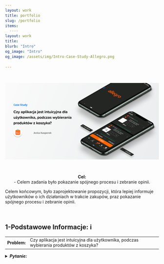```yaml
---
layout: work
title: portfolio
slug: /portfolio
items:
  ----
layout: work
title: 
blurb: "Intro"
og_image: "Intro"
og_image: /assets/img/Intro-Case-Study-Allegro.png
      
---   
```

<br>

[![image-text markdown="1"](https://raw.githubusercontent.com/AnitakasperekUX/AnitakasperekUX.github.io/main/assets/img/tytul.png)](https://raw.githubusercontent.com/AnitakasperekUX/AnitakasperekUX.github.io/main/assets/img/tytul.png)
<br>

<br>
<p style="text-align: center;"><b>Cel:</b><br>
- Celem zadania było pokazanie spójnego procesu i zebranie opinii.

Celem końcowym, było zaprojektowanie propozycji, która lepiej informuje użytkowników o ich działaniach w trakcie zakupów, praz pokazanie spójnego procesu i zebranie opinii.</p><br> 



## 1-Podstawowe Informacje:    ℹ️ 

|              |                                                              |
| :----------: | ------------------------------------------------------------ |
| **Problem:** | Czy aplikacja jest intuicyjna dla użytkownika, podczas wybierania produktów z koszyka? |


<details><summary><i><b>Pytanie:</summary><br>- Jak można rozwiązać problem braku dostarczenia niewystarczających informacji zwrotnych aplikacji i zapobiec generowania błędów ?</i></details>













